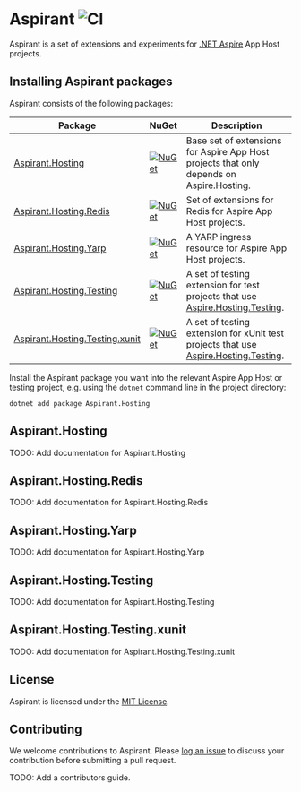 # Aspirant ![CI](https://github.com/aspirant-project/aspirant/actions/workflows/ci.yml/badge.svg)

Aspirant is a set of extensions and experiments for [.NET Aspire](https://github.com/dotnet/aspire) App Host projects.

## Installing Aspirant packages

Aspirant consists of the following packages:

| Package | NuGet | Description |
| ------- | ----- | ----------- |
| [Aspirant.Hosting](#aspiranthosting) | [![NuGet](https://img.shields.io/nuget/v/Aspirant.Hosting.svg)](https://www.nuget.org/packages/Aspirant.Hosting) | Base set of extensions for Aspire App Host projects that only depends on Aspire.Hosting. |
| [Aspirant.Hosting.Redis](#aspiranthostingredis) | [![NuGet](https://img.shields.io/nuget/v/Aspirant.Hosting.Redis.svg)](https://www.nuget.org/packages/Aspirant.Hosting.Redis) | Set of extensions for Redis for Aspire App Host projects. |
| [Aspirant.Hosting.Yarp](#aspiranthostingyarp) | [![NuGet](https://img.shields.io/nuget/v/Aspirant.Hosting.Yarp.svg)](https://www.nuget.org/packages/Aspirant.Hosting.Yarp) | A YARP ingress resource for Aspire App Host projects. |
| [Aspirant.Hosting.Testing](#aspiranthostingtesting) | [![NuGet](https://img.shields.io/nuget/v/Aspirant.Hosting.Testing.svg)](https://www.nuget.org/packages/Aspirant.Hosting.Testing) | A set of testing extension for test projects that use [Aspire.Hosting.Testing](https://nuget.org/packages/Aspire.Hosting.Testing). |
| [Aspirant.Hosting.Testing.xunit](#aspiranthostingtestingxunit) | [![NuGet](https://img.shields.io/nuget/v/Aspirant.Hosting.Testing.xunit.svg)](https://www.nuget.org/packages/Aspirant.Hosting.Testing.xunit) | A set of testing extension for xUnit test projects that use [Aspire.Hosting.Testing](https://nuget.org/packages/Aspire.Hosting.Testing). |

Install the Aspirant package you want into the relevant Aspire App Host or testing project, e.g. using the `dotnet` command line in the project directory:

```shell
dotnet add package Aspirant.Hosting
```

## Aspirant.Hosting

TODO: Add documentation for Aspirant.Hosting

## Aspirant.Hosting.Redis

TODO: Add documentation for Aspirant.Hosting.Redis

## Aspirant.Hosting.Yarp

TODO: Add documentation for Aspirant.Hosting.Yarp

## Aspirant.Hosting.Testing

TODO: Add documentation for Aspirant.Hosting.Testing

## Aspirant.Hosting.Testing.xunit

TODO: Add documentation for Aspirant.Hosting.Testing.xunit

## License

Aspirant is licensed under the [MIT License](./LICENSE).

## Contributing

We welcome contributions to Aspirant. Please [log an issue](https://github.com/aspirant-project/aspirant/issues/new) to discuss your contribution before submitting a pull request.

TODO: Add a contributors guide.
